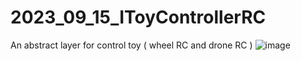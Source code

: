 # 2023_09_15_IToyControllerRC
An abstract layer for control toy ( wheel RC and drone RC )
![image](https://github.com/user-attachments/assets/34a11a3e-77e2-4a3f-8b4c-83b7361310d8)
